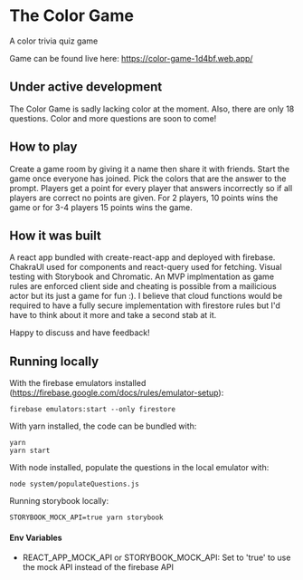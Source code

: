 # The Color Game

A color trivia quiz game

Game can be found live here: https://color-game-1d4bf.web.app/

## Under active development

The Color Game is sadly lacking color at the moment. Also, there are only 18
questions. Color and more questions are soon to come!

## How to play

Create a game room by giving it a name then share it with friends. Start the
game once everyone has joined. Pick the colors that are the answer to the
prompt. Players get a point for every player that answers incorrectly so if all
players are correct no points are given. For 2 players, 10 points wins the game
or for 3-4 players 15 points wins the game.

## How it was built

A react app bundled with create-react-app and deployed with firebase. ChakraUI
used for components and react-query used for fetching. Visual testing with
Storybook and Chromatic. An MVP implmentation as game rules are enforced client
side and cheating is possible from a mailicious actor but its just a game for
fun :). I believe that cloud functions would be required to have a fully secure
implementation with firestore rules but I'd have to think about it more and take
a second stab at it.

Happy to discuss and have feedback!

## Running locally

With the firebase emulators installed
(https://firebase.google.com/docs/rules/emulator-setup):

```
firebase emulators:start --only firestore
```

With yarn installed, the code can be bundled with:

```
yarn
yarn start
```

With node installed, populate the questions in the local emulator with:

```
node system/populateQuestions.js
```

Running storybook locally:

```
STORYBOOK_MOCK_API=true yarn storybook
```

#### Env Variables

- REACT_APP_MOCK_API or STORYBOOK_MOCK_API: Set to 'true' to use the mock API
  instead of the firebase API
